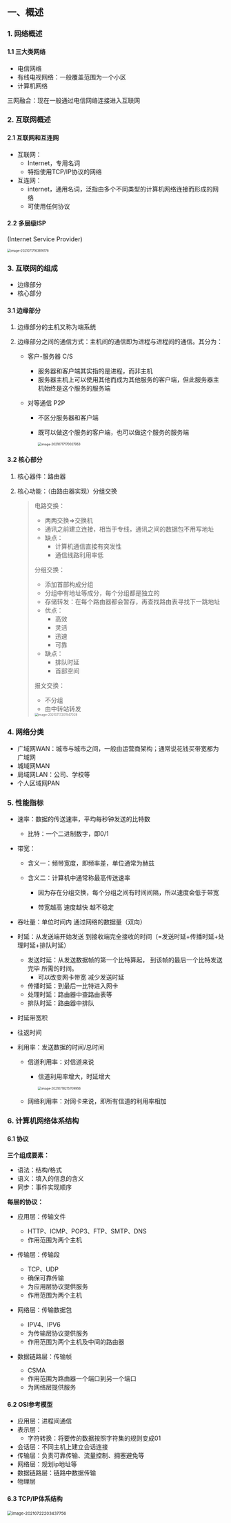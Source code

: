 ## 一、概述

### 1. 网络概述

#### 1.1 三大类网络

- 电信网络
- 有线电视网络：一般覆盖范围为一个小区
- 计算机网络

三网融合：现在一般通过电信网络连接进入互联网



### 2. 互联网概述

#### 2.1 互联网和互连网

- 互联网：
  - Internet，专用名词
  - 特指使用TCP/IP协议的网络
- 互连网：
  - internet，通用名词，泛指由多个不同类型的计算机网络连接而形成的网络
  - 可使用任何协议



#### 2.2 多层级ISP

(Internet Service Provider)

<img src="C:\Users\12505\AppData\Roaming\Typora\typora-user-images\image-20210717163816176.png" alt="image-20210717163816176" style="zoom: 50%;" /> 



### 3. 互联网的组成

- 边缘部分
- 核心部分



#### 3.1 边缘部分

1. 边缘部分的主机又称为端系统

2. 边缘部分之间的通信方式：主机间的通信即为进程与进程间的通信。其分为：

   - 客户-服务器 C/S

     - 服务器和客户端其实指的是进程，而非主机
     - 服务器主机上可以使用其他而成为其他服务的客户端，但此服务器主机始终是这个服务的服务端

   - 对等通信 P2P

     - 不区分服务器和客户端

     - 既可以做这个服务的客户端，也可以做这个服务的服务端

       <img src="C:\Users\12505\AppData\Roaming\Typora\typora-user-images\image-20210717170027953.png" alt="image-20210717170027953" style="zoom:50%;" /> 



#### 3.2 核心部分

1. 核心器件：路由器

2. 核心功能：（由路由器实现）分组交换

   > 电路交换：
   >
   > - 两两交换=>交换机
   > - 通讯之前建立连接，相当于专线，通讯之间的数据包不用写地址
   > - 缺点：
   >   - 计算机通信直接有突发性
   >   - 通信线路利用率低
   >
   > 分组交换：
   >
   > - 添加首部构成分组
   > - 分组中有地址等成分，每个分组都是独立的
   > - 存储转发：在每个路由器都会暂存，再查找路由表寻找下一跳地址
   > - 优点：
   >   - 高效
   >   - 灵活
   >   - 迅速
   >   - 可靠
   > - 缺点：
   >   - 排队时延
   >   - 首部空间
   >
   > 报文交换：
   >
   > - 不分组
   > - 由中转站转发
   >
   > <img src="C:\Users\12505\AppData\Roaming\Typora\typora-user-images\image-20210717201547028.png" alt="image-20210717201547028" style="zoom:50%;" /> 



### 4. 网络分类

- 广域网WAN：城市与城市之间，一般由运营商架构；通常说花钱买带宽都为广域网
- 城域网MAN
- 局域网LAN：公司、学校等
- 个人区域网PAN



### 5. 性能指标

- 速率：数据的传送速率，平均每秒钟发送的比特数
  - 比特：一个二进制数字，即0/1

- 带宽：

  - 含义一：频带宽度，即频率差，单位通常为赫兹

  - 含义二：计算机中通常称最高传送速率

    - 因为存在分组交换，每个分组之间有时间间隔，所以速度会低于带宽

    - 带宽越高 速度越快 越不稳定

- 吞吐量：单位时间内 通过网络的数据量（双向）

- 时延：从发送端开始发送 到接收端完全接收的时间（=发送时延+传播时延+处理时延+排队时延）

  - 发送时延：从发送数据帧的第一个比特算起， 到该帧的最后一个比特发送完毕 所需的时间。
    - 可以改变网卡带宽 减少发送时延
  - 传播时延：到最后一比特进入网卡
  - 处理时延：路由器中查路由表等
  - 排队时延：路由器中排队

- 时延带宽积

- 往返时间

- 利用率：发送数据的时间/总时间

  - 信道利用率：对信道来说

    - 信道利用率增大，时延增大

      <img src="C:\Users\12505\AppData\Roaming\Typora\typora-user-images\image-20210718215709956.png" alt="image-20210718215709956" style="zoom:50%;" /> 

  - 网络利用率：对网卡来说，即所有信道的利用率相加



### 6. 计算机网络体系结构

#### 6.1 协议

**三个组成要素：**

- 语法：结构/格式
- 语义：填入的信息的含义
- 同步：事件实现顺序



**每层的协议：**

- 应用层：传输文件
  - HTTP、ICMP、POP3、FTP、SMTP、DNS
  - 作用范围为两个主机
- 传输层：传输段
  - TCP、UDP
  - 确保可靠传输
  - 为应用层协议提供服务
  - 作用范围为两个主机

- 网络层：传输数据包
  - IPV4、IPV6
  - 为传输层协议提供服务
  - 作用范围为两个主机及中间的路由器
- 数据链路层：传输帧
  - CSMA
  - 作用范围为路由器一个端口到另一个端口
  - 为网络层提供服务



#### 6.2 OSI参考模型

- 应用层：进程间通信
- 表示层：
  - 字符转换：将要传的数据按照字符集的规则变成01
- 会话层：不同主机上建立会话连接
- 传输层：负责可靠传输、流量控制、拥塞避免等
- 网络层：规划ip地址等
- 数据链路层：链路中数据传输
- 物理层



#### 6.3 TCP/IP体系结构

<img src="C:\Users\12505\AppData\Roaming\Typora\typora-user-images\image-20210722203437756.png" alt="image-20210722203437756" style="zoom: 67%;" /> 
